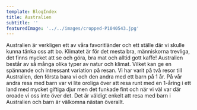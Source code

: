 ```yaml
---
template: BlogIndex
title: Australien
subtitle: ''
featuredImage: '../../images/cropped-P1040543.jpg'
---
```


Australien är verkligen ett av våra favoritländer och ett ställe där vi skulle kunna tänka oss att bo. Klimatet är för det mesta bra, människorna trevliga, det finns mycket att se och göra, bra mat och alltid gott kaffe! Australien består av så många olika typer av natur och klimat. Vilket kan ge en spännande och intressant variation på resan. Vi har varit på två resor till Australien, den första bara vi och den andra med ett barn på 1 år. På vår andra resa med barn var vi lite oroliga över att resa runt med en 1-åring i ett land med mycket giftiga djur men det funkade fint och när vi väl var där oroade vi oss inte över det. Det är väldigt enkelt att resa med barn i Australien och barn är välkomna nästan överallt.